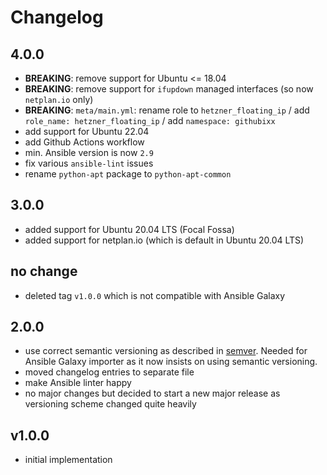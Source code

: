 # Changelog

## 4.0.0

- **BREAKING**: remove support for Ubuntu <= 18.04
- **BREAKING**: remove support for `ifupdown` managed interfaces (so now `netplan.io` only)
- **BREAKING**: `meta/main.yml`: rename role to `hetzner_floating_ip` / add `role_name: hetzner_floating_ip` / add `namespace: githubixx`
- add support for Ubuntu 22.04
- add Github Actions workflow
- min. Ansible version is now `2.9`
- fix various `ansible-lint` issues
- rename `python-apt` package to `python-apt-common`

## 3.0.0

- added support for Ubuntu 20.04 LTS (Focal Fossa)
- added support for netplan.io (which is default in Ubuntu 20.04 LTS)

## no change

- deleted tag `v1.0.0` which is not compatible with Ansible Galaxy

## 2.0.0

- use correct semantic versioning as described in [semver](https://semver.org). Needed for Ansible Galaxy importer as it now insists on using semantic versioning.
- moved changelog entries to separate file
- make Ansible linter happy
- no major changes but decided to start a new major release as versioning scheme changed quite heavily

## v1.0.0

- initial implementation
